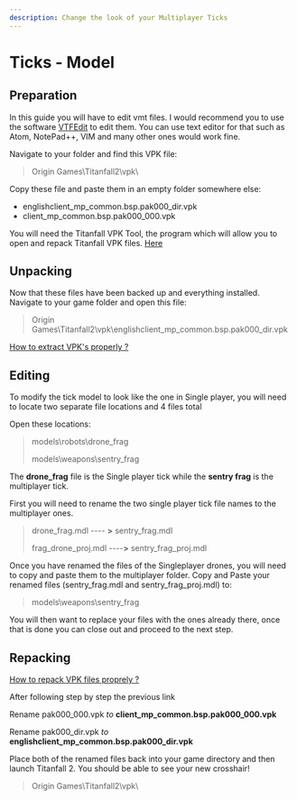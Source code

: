 ```yaml
---
description: Change the look of your Multiplayer Ticks
---
```


# Ticks - Model

## Preparation <a id="preparation"></a>

In this guide you will have to edit vmt files. I would recommend you to use the software [VTFEdit](https://noskill.gitbook.io/titanfall2/how-to-start-modding/modding-tools) to edit them. You can use text editor for that such as Atom, NotePad++, VIM and many other ones would work fine.

Navigate to your folder and find this VPK file:

> Origin Games\Titanfall2\vpk\

Copy these file and paste them in an empty folder somewhere else:

* englishclient\_mp\_common.bsp.pak000\_dir.vpk
* client\_mp\_common.bsp.pak000\_000.vpk

You will need the Titanfall VPK Tool, the program which will allow you to open and repack Titanfall VPK files. [Here](https://noskill.gitbook.io/titanfall2/how-to-start-modding/modding-tools)​

## Unpacking <a id="unpacking"></a>

Now that these files have been backed up and everything installed. Navigate to your game folder and open this file:

> Origin Games\Titanfall2\vpk\englishclient\_mp\_common.bsp.pak000\_dir.vpk

​[How to extract VPK's properly ?](https://noskill.gitbook.io/titanfall2/how-to-start-modding/how-to-backup-extract-and-repack)​

## Editing

To modify the tick model to look like the one in Single player, you will need to locate two separate file locations and 4 files total

Open these locations: 

> models\robots\drone\_frag
>
> models\weapons\sentry\_frag

The **drone\_frag** file is the Single player tick while the **sentry frag** is the multiplayer tick.

First you will need to rename the two single player tick file names to the multiplayer ones.

> drone\_frag.mdl ---- **&gt;**   sentry\_frag.mdl
>
> frag\_drone\_proj.mdl ----**&gt;**   sentry\_frag\_proj.mdl

Once you have renamed the files of the Singleplayer drones, you will need to copy and paste them to the multiplayer folder. Copy and Paste your renamed files \(sentry\_frag.mdl and sentry\_frag\_proj.mdl\) to:

> models\weapons\sentry\_frag

You will then want to replace your files with the ones already there, once that is done you can close out and proceed to the next step.



## Repacking <a id="repacking"></a>

​[How to repack VPK files proprely ?](https://noskill.gitbook.io/titanfall2/how-to-start-modding/how-to-backup-extract-and-repack)​

After following step by step the previous link

Rename pak000\_000.vpk _to_ **client\_mp\_common.bsp.pak000\_000.vpk**

Rename pak000\_dir.vpk _to_ **englishclient\_mp\_common.bsp.pak000\_dir.vpk**

Place both of the renamed files back into your game directory and then launch Titanfall 2. You should be able to see your new crosshair!

> Origin Games\Titanfall2\vpk\





